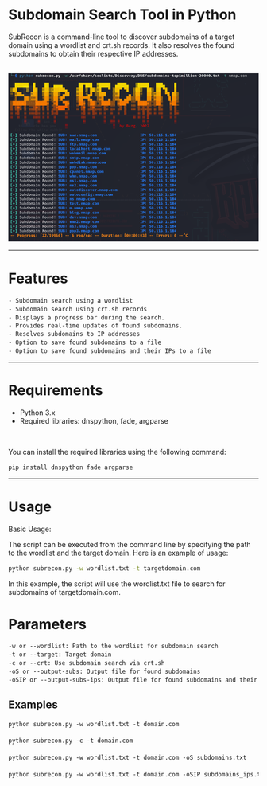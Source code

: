# Subdomain Search Tool in Python

SubRecon is a command-line tool to discover subdomains of a target domain using a wordlist and crt.sh records. It also resolves the found subdomains to obtain their respective IP addresses.

<br>

<div align="center">
<img src="static/subrecon.png">
</div>

---

# Features

```txt
- Subdomain search using a wordlist
- Subdomain search using crt.sh records
- Displays a progress bar during the search.
- Provides real-time updates of found subdomains.
- Resolves subdomains to IP addresses
- Option to save found subdomains to a file
- Option to save found subdomains and their IPs to a file
```

---

# Requirements

- Python 3.x
- Required libraries: dnspython, fade, argparse

<br>

You can install the required libraries using the following command:

```python
pip install dnspython fade argparse
```

---

# Usage

Basic Usage:

The script can be executed from the command line by specifying the path to the wordlist and the target domain. Here is an example of usage:

```sh
python subrecon.py -w wordlist.txt -t targetdomain.com
```

In this example, the script will use the wordlist.txt file to search for subdomains of targetdomain.com.

# Parameters

```txt
-w or --wordlist: Path to the wordlist for subdomain search
-t or --target: Target domain
-c or --crt: Use subdomain search via crt.sh
-oS or --output-subs: Output file for found subdomains
-oSIP or --output-subs-ips: Output file for found subdomains and their respective IPs
```

## Examples

```txt
python subrecon.py -w wordlist.txt -t domain.com

python subrecon.py -c -t domain.com

python subrecon.py -w wordlist.txt -t domain.com -oS subdomains.txt

python subrecon.py -w wordlist.txt -t domain.com -oSIP subdomains_ips.txt
```

